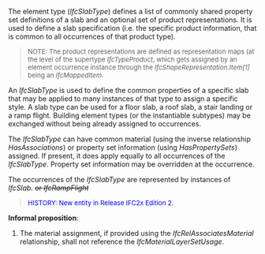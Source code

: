 ﻿The element type (_IfcSlabType_) defines a list of commonly shared property set definitions of a slab and an optional set of product representations. It is used to define a slab specification (i.e. the specific product information, that is common to all occurrences of that product type).

> <font size="-1">NOTE: The product representations
are defined as representation maps (at the level of the supertype <i>IfcTypeProduct</i>,
which gets assigned by an element occurrence instance through the <i>IfcShapeRepresentation.Item[1]</i>
being an <i>IfcMappedItem</i>.</font>
>

An _IfcSlabType_&nbsp;is used to define the common properties of a specific slab that may be applied to many instances of that type to assign a specific style. A slab type can be used for a floor slab, a roof slab, a stair landing or a ramp flight. Building element types (or the instantiable subtypes) may be exchanged without being already assigned to occurrences.

The _IfcSlabType_ can have common material (using the inverse relationship _HasAssociations_) or property set information (using _HasPropertySets_) assigned. If present, it does apply equally to all occurrences of the _IfcSlabType_. Property set information may be overridden at the occurrence.

The occurrences of the _IfcSlabType_ are represented by instances of _IfcSlab.&nbsp;_~~or
_IfcRampFlight_~~

> <font color="#0000ff" size="-1">HISTORY:
New entity in Release IFC2x Edition 2.</font>
>

**Informal proposition**:

1. The material assignment, if provided using the _IfcRelAssociatesMaterial_ relationship, shall not reference the _IfcMaterialLayerSetUsage_.
